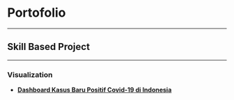 # Portofolio
-----
## Skill Based Project
---
### Visualization
* __[Dashboard Kasus Baru Positif Covid-19 di Indonesia](https://github.com/mdwipratama0/Portofolio/tree/main/Dashboard%20Covid-19%20di%20Indonesia)__

